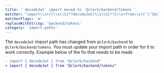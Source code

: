 ```yaml
---
title: '`decodeJwt` import moved to `@clerk/backend/tokens`'
matcher: "import\\s+{[\\s\\S]*?decodeJwt[\\s\\S]*?}\\s+from\\s+['\"]@clerk\\/(backend)['\"]"
matcherFlags: 'm'
replaceWithString: 'backend/tokens'
category: 'import-paths'
---
```


The `decodeJwt` import path has changed from `@clerk/backend` to `@clerk/backend/tokens`. You must update your import path in order for it to work correctly. Example below of the fix that needs to be made

```diff
- import { decodeJwt } from "@clerk/backend"
+ import { decodeJwt } from "@clerk/backend/tokens"
```
